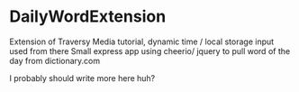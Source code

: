 # DailyWordExtension
Extension of Traversy Media tutorial, dynamic time / local storage input used from there
Small express app using cheerio/ jquery to pull word of the day from dictionary.com

I probably should write more here huh?
